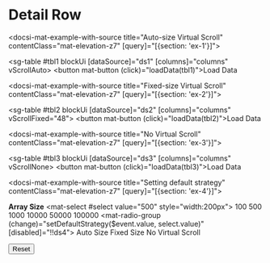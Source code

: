 # Detail Row

<docsi-mat-example-with-source title="Auto-size Virtual Scroll" contentClass="mat-elevation-z7" [query]="[{section: 'ex-1'}]">
  <!--@sac-example:ex-1-->
  <sg-table #tbl1 blockUi [dataSource]="ds1" [columns]="columns" vScrollAuto></sg-table>
  <button mat-button (click)="loadData(tbl1)">Load Data</button>
  <!--@sac-example:ex-1-->
</docsi-mat-example-with-source>

<docsi-mat-example-with-source title="Fixed-size Virtual Scroll" contentClass="mat-elevation-z7" [query]="[{section: 'ex-2'}]">
  <!--@sac-example:ex-2-->
<sg-table #tbl2 blockUi [dataSource]="ds2" [columns]="columns" vScrollFixed="48"></sg-table>
<button mat-button (click)="loadData(tbl2)">Load Data</button>
  <!--@sac-example:ex-2-->
</docsi-mat-example-with-source>

<docsi-mat-example-with-source title="No Virtual Scroll" contentClass="mat-elevation-z7" [query]="[{section: 'ex-3'}]">
  <!--@sac-example:ex-3-->
  <sg-table #tbl3 blockUi [dataSource]="ds3" [columns]="columns" vScrollNone></sg-table>
  <button mat-button (click)="loadData(tbl3)">Load Data</button>
  <!--@sac-example:ex-3-->
</docsi-mat-example-with-source>

<docsi-mat-example-with-source title="Setting default strategy" contentClass="mat-elevation-z7" [query]="[{section: 'ex-4'}]">
  <!--@sac-example:ex-4-->
  <b>Array Size</b>
  <mat-select #select value="500" style="width:200px">
    <mat-option value="100">100</mat-option>
    <mat-option value="500">500</mat-option>
    <mat-option value="1000">1000</mat-option>
    <mat-option value="10000">10000</mat-option>
    <mat-option value="50000">50000</mat-option>
    <mat-option value="100000">100000</mat-option>
  </mat-select>
  <mat-radio-group (change)="setDefaultStrategy($event.value, select.value)" [disabled]="!!ds4">
    <mat-radio-button value="auto">Auto Size</mat-radio-button>
    <mat-radio-button value="fixed">Fixed Size</mat-radio-button>
    <mat-radio-button value="none">No Virtual Scroll</mat-radio-button>
  </mat-radio-group>
  <div class="table-placeholder">
    <sg-table #tbl4 *ngIf="ds4" blockUi [dataSource]="ds4" [columns]="columns"></sg-table>
  </div>
  <button mat-button (click)="ds4 = undefined" [disabled]="!ds4">Reset</button>
  <!--@sac-example:ex-4-->
</docsi-mat-example-with-source>
